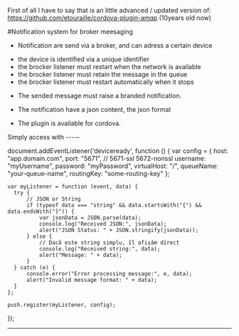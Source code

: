 First of all I have to say that is an little advanced / updated version of:
https://github.com/etouraille/cordova-plugin-amqp (10years old now)


#Notification system for broker meesaging 

 * Notification are send via a broker, and can adress a certain device 
  - the device is identified via a unique identifier
  - the brocker listener must restart when the network is available
  - the brocker listener must retain the message in the queue
  - the brocker listener must restart automatically when it stops

 * The sended message must raise a branded notification.

 * The notification have a json content, the json format

 * The plugin is available for cordova.


 Simply access with -----

 document.addEventListener('deviceready', function () {
    var config = {
      host: "app.domain.com",
      port: "5671",  // 5671-ssl 5672-nonssl
      username: "myUsername",
      password: "myPassword",
      virtualHost: "/",
      queueName: "your-queue-name",
      routingKey: "some-routing-key"
    };
  

    var myListener = function (event, data) {
      try {
          // JSON or String
          if (typeof data === "string" && data.startsWith("{") && data.endsWith("}")) {
              var jsonData = JSON.parse(data);
              console.log("Received JSON:", jsonData);
              alert("JSON Status: " + JSON.stringify(jsonData));
          } else {
              // Dacă este string simplu, îl afișăm direct
              console.log("Received string:", data);
              alert("Message: " + data);
          }
      } catch (e) {
          console.error("Error processing message:", e, data);
          alert("Invalid message format: " + data);
      }
    };
  
    push.register(myListener, config);
  });


  -------------
